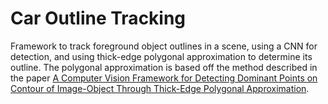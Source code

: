# Car Outline Tracking

Framework to track foreground object outlines in a scene, using a CNN for detection, and using thick-edge polygonal approximation to determine its outline. The polygonal approximation is based off the method described in the paper [A Computer Vision Framework for Detecting Dominant Points on Contour of Image-Object Through Thick-Edge Polygonal Approximation](https://link.springer.com/chapter/10.1007/978-981-10-2035-3_54).
